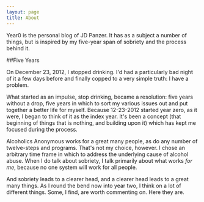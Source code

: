 ```yaml
---
layout: page
title: About
---
```


<p class="message">
  Year0 is the personal blog of JD Panzer. It has as a subject a number of things, but is inspired by my five-year span of sobriety and the process behind it.
</p>

##Five Years

On December 23, 2012, I stopped drinking. I'd had a particularly bad night of it a few days before and finally copped to a very simple truth: I have a problem.

What started as an impulse, stop drinking, became a resolution: five years without a drop, five years in which to sort my various issues out and put together a better life for myself. Because 12-23-2012 started year zero, as it were, I began to think of it as the index year. It's been a concept (that beginning of things that is nothing, and building upon it) which has kept me focused during the process.

Alcoholics Anonymous works for a great many people, as do any number of twelve-steps and programs. That's not my choice, however. I chose an arbitrary time frame in which to address the underlying cause of alcohol abuse. When I do talk about sobriety, I talk primarily about what works *for me*, because no one system will work for all people.

And sobriety leads to a clearer head, and a clearer head leads to a great many things. As I round the bend now into year two, I think on a lot of different things. Some, I find, are worth commenting on. Here they are.